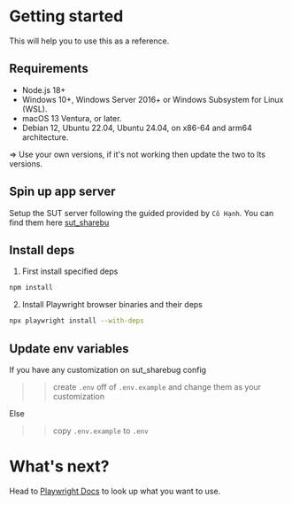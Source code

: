 # Getting started

This will help you to use this as a reference.

## Requirements

- Node.js 18+
- Windows 10+, Windows Server 2016+ or Windows Subsystem for Linux (WSL).
- macOS 13 Ventura, or later.
- Debian 12, Ubuntu 22.04, Ubuntu 24.04, on x86-64 and arm64 architecture.

=> Use your own versions, if it's not working then update the two to lts versions.

## Spin up app server

Setup the SUT server following the guided provided by `Cô Hạnh`. You can find them here [sut_sharebu](https://github.com/ttbhanh/sut-sharebug)

## Install deps

1. First install specified deps

```bash
npm install
```

2. Install Playwright browser binaries and their deps

```bash
npx playwright install --with-deps
```

## Update env variables

If you have any customization on sut_sharebug config

> > create `.env` off of `.env.example` and change them as your customization

Else

> > copy `.env.example` to `.env`

# What's next?

Head to [Playwright Docs](https://playwright.dev/docs/intro) to look up what you want to use.
